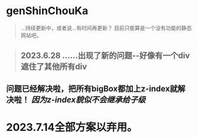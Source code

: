 # genShinChouKa
>...持续更新中，或者说...有时间再更新？
目前只能算是一个没有功能的静态网站吧。


>2023.6.28
……出现了新的问题--好像有一个div遮住了其他所有div
>---
问题已经解决啦，把所有bigBox都加上z-index就解决啦！
*因为z-index貌似不会继承给子级*
---
# 2023.7.14全部方案以弃用。
